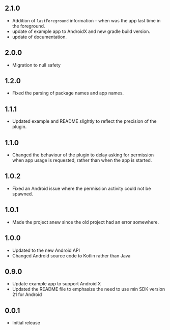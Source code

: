 ## 2.1.0

- Addition of `lastForeground` information - when was the app last time in the foreground.
- update of example app to AndroidX and new gradle build version.
- update of documentation.

## 2.0.0

- Migration to null safety

## 1.2.0

- Fixed the parsing of package names and app names.

## 1.1.1

- Updated example and README slightly to reflect the precision of the plugin.

## 1.1.0

- Changed the behaviour of the plugin to delay asking for permission when app usage is requested, rather than when the app is started.

## 1.0.2

- Fixed an Android issue where the permission activity could not be spawned.

## 1.0.1

- Made the project anew since the old project had an error somewhere.

## 1.0.0

- Updated to the new Android API
- Changed Android source code to Kotlin rather than Java

## 0.9.0

- Update example app to support Android X
- Updated the README file to emphasize the need to use min SDK version 21 for Android

## 0.0.1

- Initial release
